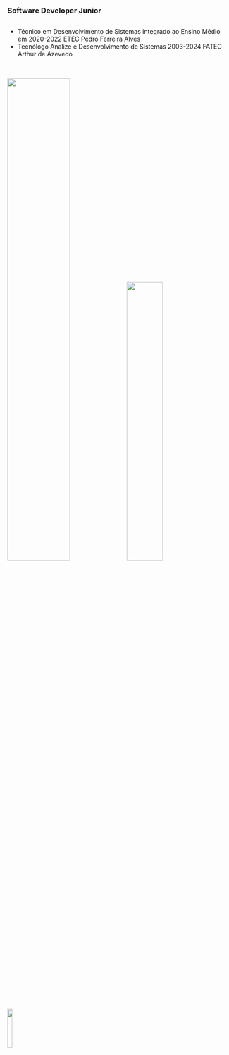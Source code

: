 ### Software Developer Junior

##

- Técnico em Desenvolvimento de Sistemas integrado ao Ensino Médio em 2020-2022 ETEC Pedro Ferreira Alves
- Tecnólogo Analize e Desenvolvimento de Sistemas 2003-2024 FATEC Arthur de Azevedo

##

<div>
<br>
  <img width="53%" src="https://github-readme-stats.vercel.app/api?username=murilo-ramalho&show_icons=true&count_private=true&theme=transparent">
  <img width="40.3%" src="https://github-readme-stats.vercel.app/api/top-langs/?username=murilo-ramalho&layout=compact&theme=transparent">
  
</div>

##

<br>
<div>
  <a href="https://br.linkedin.com/in/murilo-ramalho-da-mata"><img width="15%" src="https://img.shields.io/badge/LinkedIn-0077B5?style=for-the-badge&logo=linkedin&logoColor=white"></a>
</div>
